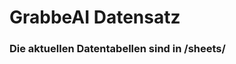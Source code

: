 







































































































































































































































































































































































































































































# GrabbeAI Datensatz





### Die aktuellen Datentabellen sind in /sheets/


